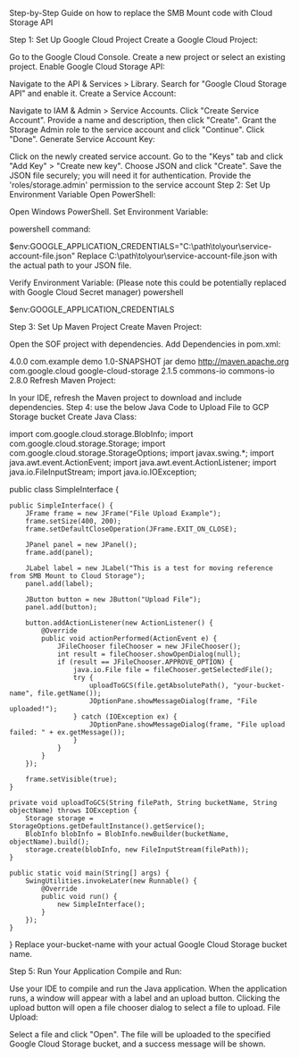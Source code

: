 Step-by-Step Guide on how to replace the SMB Mount code with Cloud Storage API

Step 1: Set Up Google Cloud Project
Create a Google Cloud Project:

Go to the Google Cloud Console.
Create a new project or select an existing project.
Enable Google Cloud Storage API:

Navigate to the API & Services > Library.
Search for "Google Cloud Storage API" and enable it.
Create a Service Account:

Navigate to IAM & Admin > Service Accounts.
Click "Create Service Account".
Provide a name and description, then click "Create".
Grant the Storage Admin role to the service account and click "Continue".
Click "Done".
Generate Service Account Key:

Click on the newly created service account.
Go to the "Keys" tab and click "Add Key" > "Create new key".
Choose JSON and click "Create".
Save the JSON file securely; you will need it for authentication.
Provide the 'roles/storage.admin' permission to the service account
Step 2: Set Up Environment Variable
Open PowerShell:

Open Windows PowerShell.
Set Environment Variable:

powershell command:

$env:GOOGLE_APPLICATION_CREDENTIALS="C:\path\to\your\service-account-file.json"
Replace C:\path\to\your\service-account-file.json with the actual path to your JSON file.

Verify Environment Variable:
(Please note this could be potentially replaced with Google Cloud Secret manager)
powershell

$env:GOOGLE_APPLICATION_CREDENTIALS

Step 3: Set Up Maven Project
Create Maven Project:

Open the SOF project with dependencies.
Add Dependencies in pom.xml:


<project xmlns="http://maven.apache.org/POM/4.0.0"
         xmlns:xsi="http://www.w3.org/2001/XMLSchema-instance"
         xsi:schemaLocation="http://maven.apache.org/POM/4.0.0 http://maven.apache.org/xsd/maven-4.0.0.xsd">
    <modelVersion>4.0.0</modelVersion>
    <groupId>com.example</groupId>
    <artifactId>demo</artifactId>
    <version>1.0-SNAPSHOT</version>
    <packaging>jar</packaging>
    <name>demo</name>
    <url>http://maven.apache.org</url>
    <dependencies>
        <dependency>
            <groupId>com.google.cloud</groupId>
            <artifactId>google-cloud-storage</artifactId>
            <version>2.1.5</version>
        </dependency>
        <dependency>
            <groupId>commons-io</groupId>
            <artifactId>commons-io</artifactId>
            <version>2.8.0</version>
        </dependency>
    </dependencies>
</project>
Refresh Maven Project:

In your IDE, refresh the Maven project to download and include dependencies.
Step 4: use the below Java Code to Upload File to GCP Storage bucket
Create Java Class:

import com.google.cloud.storage.BlobInfo;
import com.google.cloud.storage.Storage;
import com.google.cloud.storage.StorageOptions;
import javax.swing.*;
import java.awt.event.ActionEvent;
import java.awt.event.ActionListener;
import java.io.FileInputStream;
import java.io.IOException;

public class SimpleInterface {

    public SimpleInterface() {
        JFrame frame = new JFrame("File Upload Example");
        frame.setSize(400, 200);
        frame.setDefaultCloseOperation(JFrame.EXIT_ON_CLOSE);

        JPanel panel = new JPanel();
        frame.add(panel);

        JLabel label = new JLabel("This is a test for moving reference from SMB Mount to Cloud Storage");
        panel.add(label);

        JButton button = new JButton("Upload File");
        panel.add(button);

        button.addActionListener(new ActionListener() {
            @Override
            public void actionPerformed(ActionEvent e) {
                JFileChooser fileChooser = new JFileChooser();
                int result = fileChooser.showOpenDialog(null);
                if (result == JFileChooser.APPROVE_OPTION) {
                    java.io.File file = fileChooser.getSelectedFile();
                    try {
                        uploadToGCS(file.getAbsolutePath(), "your-bucket-name", file.getName());
                        JOptionPane.showMessageDialog(frame, "File uploaded!");
                    } catch (IOException ex) {
                        JOptionPane.showMessageDialog(frame, "File upload failed: " + ex.getMessage());
                    }
                }
            }
        });

        frame.setVisible(true);
    }

    private void uploadToGCS(String filePath, String bucketName, String objectName) throws IOException {
        Storage storage = StorageOptions.getDefaultInstance().getService();
        BlobInfo blobInfo = BlobInfo.newBuilder(bucketName, objectName).build();
        storage.create(blobInfo, new FileInputStream(filePath));
    }

    public static void main(String[] args) {
        SwingUtilities.invokeLater(new Runnable() {
            @Override
            public void run() {
                new SimpleInterface();
            }
        });
    }
}
Replace your-bucket-name with your actual Google Cloud Storage bucket name.

Step 5: Run Your Application
Compile and Run:

Use your IDE to compile and run the Java application.
When the application runs, a window will appear with a label and an upload button.
Clicking the upload button will open a file chooser dialog to select a file to upload.
File Upload:

Select a file and click "Open".
The file will be uploaded to the specified Google Cloud Storage bucket, and a success message will be shown.